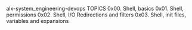 alx-system_engineering-devops
TOPICS
0x00. Shell, basics
0x01. Shell, permissions
0x02. Shell, I/O Redirections and filters
0x03. Shell, init files, variables and expansions
